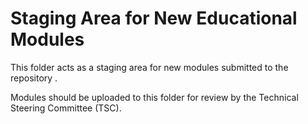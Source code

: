 # Staging Area for New Educational Modules

This folder acts as a staging area for new modules submitted to the repository . 

Modules should be uploaded to this folder for review by the Technical Steering Committee (TSC).
